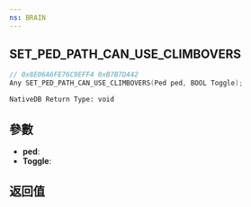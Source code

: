 ```yaml
---
ns: BRAIN
---
```

## SET_PED_PATH_CAN_USE_CLIMBOVERS

```c
// 0x8E06A6FE76C9EFF4 0xB7B7D442
Any SET_PED_PATH_CAN_USE_CLIMBOVERS(Ped ped, BOOL Toggle);
```

```
NativeDB Return Type: void
```

## 參數
* **ped**: 
* **Toggle**: 

## 返回值
